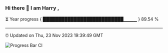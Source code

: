 ### Hi there 👋 I am Harry , 

⏳ Year progress { ██████████████████████████▁▁▁▁ } 89.54 %

---

⏰ Updated on Thu, 23 Nov 2023 19:39:49 GMT

![Progress Bar CI](https://github.com/duykhang68/duykhang68/workflows/Progress%20Bar%20CI/badge.svg)
